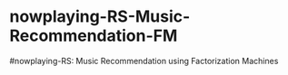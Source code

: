# nowplaying-RS-Music-Recommendation-FM
#nowplaying-RS: Music Recommendation using Factorization Machines
